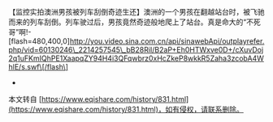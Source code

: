 【监控实拍澳洲男孩被列车刮倒奇迹生还】澳洲的一个男孩在翻越站台时，被飞驰而来的列车刮倒。列车驶过后，男孩竟然奇迹般地爬上了站台。真是命大的“不死哥”啊!-
\[flash=480,400,0\]http://you.video.sina.com.cn/api/sinawebApi/outplayrefer.php/vid=60130246\_2214257545\_bB28RiI/B2aP+Eh0HTWxve0D+/cXuvDoj2q1uFKmIQhPE1XaapqZY94H4i3QFqwbrz0xHcZkeP8wkkR5Zaha3zcobA4WhlE/s.swf\[/flash\]

-

本文转自 [https://www.eqishare.com/history/831.html](https://www.eqishare.com/history/831.html)，如有侵权，请联系删除。